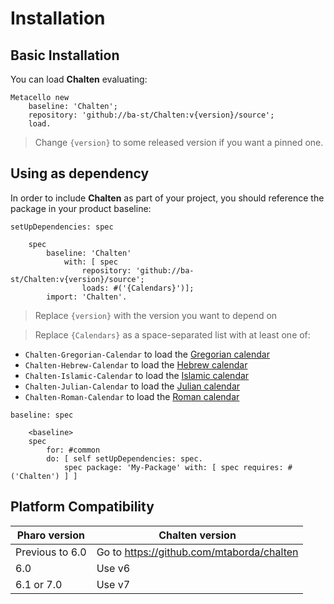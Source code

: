 # Installation

## Basic Installation

You can load **Chalten** evaluating:
```smalltalk
Metacello new
	baseline: 'Chalten';
	repository: 'github://ba-st/Chalten:v{version}/source';
	load.
```
>  Change `{version}` to some released version if you want a pinned one.

## Using as dependency

In order to include **Chalten** as part of your project, you should reference the package in your product baseline:

```smalltalk
setUpDependencies: spec

	spec
		baseline: 'Chalten'
			with: [ spec
				repository: 'github://ba-st/Chalten:v{version}/source';
				loads: #('{Calendars}')];
		import: 'Chalten'.
```
> Replace `{version}` with the version you want to depend on

> Replace `{Calendars}` as a space-separated list with at least one of: 
- `Chalten-Gregorian-Calendar` to load the [Gregorian calendar](https://en.wikipedia.org/wiki/Gregorian_calendar)
- `Chalten-Hebrew-Calendar` to load the [Hebrew calendar](https://en.wikipedia.org/wiki/Hebrew_calendar)
- `Chalten-Islamic-Calendar` to load the [Islamic calendar](https://en.wikipedia.org/wiki/Islamic_calendar)
- `Chalten-Julian-Calendar` to load the [Julian calendar](https://en.wikipedia.org/wiki/Julian_calendar)
- `Chalten-Roman-Calendar` to load the [Roman calendar](https://en.wikipedia.org/wiki/Roman_calendar)

```smalltalk
baseline: spec

	<baseline>
	spec
		for: #common
		do: [ self setUpDependencies: spec.
			spec package: 'My-Package' with: [ spec requires: #('Chalten') ] ]
```
## Platform Compatibility

| Pharo version | Chalten version |
| ----------- | ------------- |
| Previous to 6.0 | Go to https://github.com/mtaborda/chalten |
| 6.0 | Use v6 |
| 6.1 or 7.0 | Use v7 |


